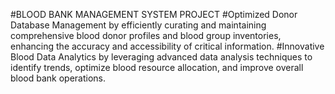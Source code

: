#BLOOD BANK MANAGEMENT SYSTEM PROJECT
#Optimized Donor Database Management by efficiently curating and maintaining comprehensive blood donor profiles and blood group inventories, enhancing the accuracy and accessibility of critical information. 
#Innovative Blood Data Analytics by leveraging advanced data analysis techniques to identify trends, optimize blood resource allocation, and improve overall blood bank operations. 
